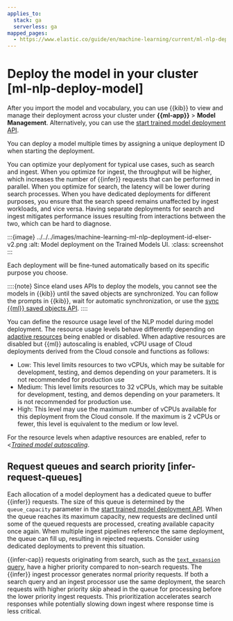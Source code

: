 ```yaml
---
applies_to:
  stack: ga
  serverless: ga
mapped_pages:
  - https://www.elastic.co/guide/en/machine-learning/current/ml-nlp-deploy-model.html
---
```


# Deploy the model in your cluster [ml-nlp-deploy-model]

After you import the model and vocabulary, you can use {{kib}} to view and manage their deployment across your cluster under **{{ml-app}}** > **Model Management**. Alternatively, you can use the [start trained model deployment API](https://www.elastic.co/docs/api/doc/elasticsearch/operation/operation-ml-start-trained-model-deployment).

You can deploy a model multiple times by assigning a unique deployment ID when starting the deployment.

You can optimize your deplyoment for typical use cases, such as search and ingest. When you optimize for ingest, the throughput will be higher, which increases the number of {{infer}} requests that can be performed in parallel. When you optimize for search, the latency will be lower during search processes. When you have dedicated deployments for different purposes, you ensure that the search speed remains unaffected by ingest workloads, and vice versa. Having separate deployments for search and ingest mitigates performance issues resulting from interactions between the two, which can be hard to diagnose.

:::{image} ../../../images/machine-learning-ml-nlp-deployment-id-elser-v2.png
:alt: Model deployment on the Trained Models UI.
:class: screenshot
:::

Each deployment will be fine-tuned automatically based on its specific purpose you choose.

::::{note}
Since eland uses APIs to deploy the models, you cannot see the models in {{kib}} until the saved objects are synchronized. You can follow the prompts in {{kib}}, wait for automatic synchronization, or use the [sync {{ml}} saved objects API](https://www.elastic.co/docs/api/doc/kibana/v8/group/endpoint-ml).
::::

You can define the resource usage level of the NLP model during model deployment. The resource usage levels behave differently depending on [adaptive resources](ml-nlp-auto-scale.md#nlp-model-adaptive-resources) being enabled or disabled. When adaptive resources are disabled but {{ml}} autoscaling is enabled, vCPU usage of Cloud deployments derived from the Cloud console and functions as follows:

* Low: This level limits resources to two vCPUs, which may be suitable for development, testing, and demos depending on your parameters. It is not recommended for production use
* Medium: This level limits resources to 32 vCPUs, which may be suitable for development, testing, and demos depending on your parameters. It is not recommended for production use.
* High: This level may use the maximum number of vCPUs available for this deployment from the Cloud console. If the maximum is 2 vCPUs or fewer, this level is equivalent to the medium or low level.

For the resource levels when adaptive resources are enabled, refer to <[*Trained model autoscaling*](ml-nlp-auto-scale.md).

## Request queues and search priority [infer-request-queues]

Each allocation of a model deployment has a dedicated queue to buffer {{infer}} requests. The size of this queue is determined by the `queue_capacity` parameter in the [start trained model deployment API](https://www.elastic.co/docs/api/doc/elasticsearch/operation/operation-ml-start-trained-model-deployment). When the queue reaches its maximum capacity, new requests are declined until some of the queued requests are processed, creating available capacity once again. When multiple ingest pipelines reference the same deployment, the queue can fill up, resulting in rejected requests. Consider using dedicated deployments to prevent this situation.

{{infer-cap}} requests originating from search, such as the [`text_expansion` query](asciidocalypse://docs/elasticsearch/docs/reference/query-languages/query-dsl-text-expansion-query.md), have a higher priority compared to non-search requests. The {{infer}} ingest processor generates normal priority requests. If both a search query and an ingest processor use the same deployment, the search requests with higher priority skip ahead in the queue for processing before the lower priority ingest requests. This prioritization accelerates search responses while potentially slowing down ingest where response time is less critical.
